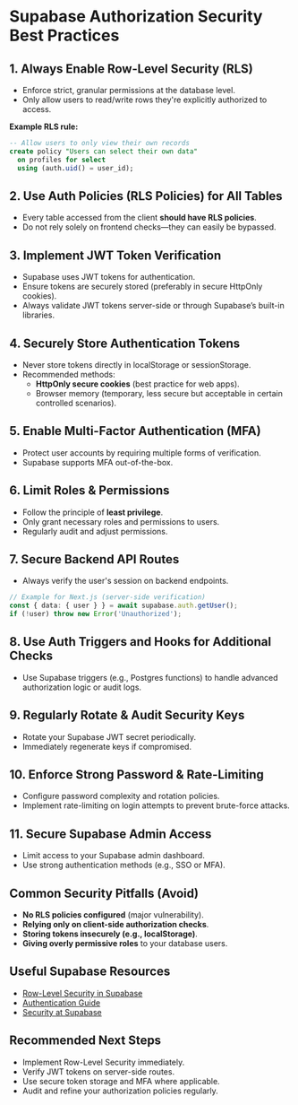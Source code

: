 # Supabase Authorization Security Best Practices

## 1. Always Enable Row-Level Security (RLS)
- Enforce strict, granular permissions at the database level.
- Only allow users to read/write rows they're explicitly authorized to access.

**Example RLS rule:**
```sql
-- Allow users to only view their own records
create policy "Users can select their own data"
  on profiles for select
  using (auth.uid() = user_id);
```

## 2. Use Auth Policies (RLS Policies) for All Tables
- Every table accessed from the client **should have RLS policies**.
- Do not rely solely on frontend checks—they can easily be bypassed.

## 3. Implement JWT Token Verification
- Supabase uses JWT tokens for authentication.
- Ensure tokens are securely stored (preferably in secure HttpOnly cookies).
- Always validate JWT tokens server-side or through Supabase’s built-in libraries.

## 4. Securely Store Authentication Tokens
- Never store tokens directly in localStorage or sessionStorage.
- Recommended methods:
  - **HttpOnly secure cookies** (best practice for web apps).
  - Browser memory (temporary, less secure but acceptable in certain controlled scenarios).

## 5. Enable Multi-Factor Authentication (MFA)
- Protect user accounts by requiring multiple forms of verification.
- Supabase supports MFA out-of-the-box.

## 6. Limit Roles & Permissions
- Follow the principle of **least privilege**.
- Only grant necessary roles and permissions to users.
- Regularly audit and adjust permissions.

## 7. Secure Backend API Routes
- Always verify the user's session on backend endpoints.

```typescript
// Example for Next.js (server-side verification)
const { data: { user } } = await supabase.auth.getUser();
if (!user) throw new Error('Unauthorized');
```

## 8. Use Auth Triggers and Hooks for Additional Checks
- Use Supabase triggers (e.g., Postgres functions) to handle advanced authorization logic or audit logs.

## 9. Regularly Rotate & Audit Security Keys
- Rotate your Supabase JWT secret periodically.
- Immediately regenerate keys if compromised.

## 10. Enforce Strong Password & Rate-Limiting
- Configure password complexity and rotation policies.
- Implement rate-limiting on login attempts to prevent brute-force attacks.

## 11. Secure Supabase Admin Access
- Limit access to your Supabase admin dashboard.
- Use strong authentication methods (e.g., SSO or MFA).

## Common Security Pitfalls (Avoid)
- **No RLS policies configured** (major vulnerability).
- **Relying only on client-side authorization checks**.
- **Storing tokens insecurely (e.g., localStorage)**.
- **Giving overly permissive roles** to your database users.

## Useful Supabase Resources
- [Row-Level Security in Supabase](https://supabase.com/docs/guides/auth/row-level-security)
- [Authentication Guide](https://supabase.com/docs/guides/auth)
- [Security at Supabase](https://supabase.com/security)

## Recommended Next Steps
- Implement Row-Level Security immediately.
- Verify JWT tokens on server-side routes.
- Use secure token storage and MFA where applicable.
- Audit and refine your authorization policies regularly.

